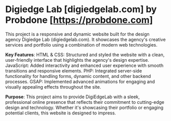 # Digiedge Lab [digiedgelab.com] by Probdone [https://probdone.com]
This project is a responsive and dynamic website built for the design agency Digiedge Lab (digiedgelab.com). It showcases the agency's creative services and portfolio using a combination of modern web technologies.

**Key Features**:
HTML & CSS: Structured and styled the website with a clean, user-friendly interface that highlights the agency's design expertise.
JavaScript: Added interactivity and enhanced user experience with smooth transitions and responsive elements.
PHP: Integrated server-side functionality for handling forms, dynamic content, and other backend processes.
GSAP: Implemented advanced animations for engaging and visually appealing effects throughout the site.

**Purpose**:
This project aims to provide DigiEdgeLab with a sleek, professional online presence that reflects their commitment to cutting-edge design and technology. Whether it's showcasing their portfolio or engaging potential clients, this website is designed to impress.
